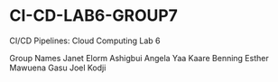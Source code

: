 # CI-CD-LAB6-GROUP7

CI/CD Pipelines: Cloud Computing Lab 6

Group Names Janet Elorm Ashigbui Angela Yaa Kaare Benning Esther Mawuena Gasu Joel Kodji

